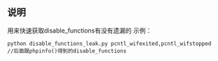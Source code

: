 ## 说明

用来快速获取disable_functions有没有遗漏的
示例：

```
python disable_functions_leak.py pcntl_wifexited,pcntl_wifstopped    //后面跟phpinfo()得到的disable_functions
```

